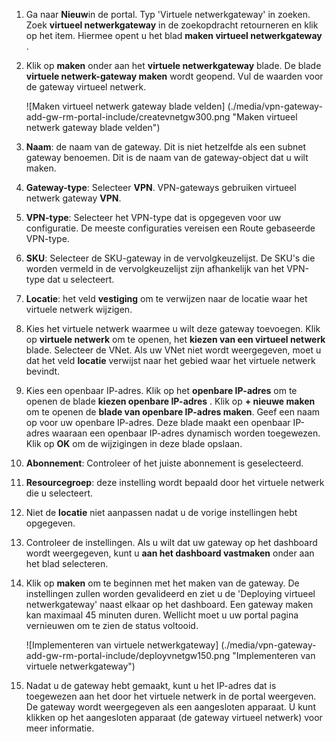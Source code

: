 1. Ga naar **Nieuw**in de portal. Typ 'Virtuele netwerkgateway' in zoeken. Zoek **virtueel netwerkgateway** in de zoekopdracht retourneren en klik op het item. Hiermee opent u het blad **maken virtueel netwerkgateway** .
2. Klik op **maken** onder aan het **virtuele netwerkgateway** blade. De blade **virtuele netwerk-gateway maken** wordt geopend. Vul de waarden voor de gateway virtueel netwerk.

    ![Maken virtueel netwerk gateway blade velden] (./media/vpn-gateway-add-gw-rm-portal-include/createvnetgw300.png "Maken virtueel netwerk gateway blade velden")

3. **Naam**: de naam van de gateway. Dit is niet hetzelfde als een subnet gateway benoemen. Dit is de naam van de gateway-object dat u wilt maken.

4. **Gateway-type**: Selecteer **VPN**. VPN-gateways gebruiken virtueel netwerk gateway **VPN**. 

5. **VPN-type**: Selecteer het VPN-type dat is opgegeven voor uw configuratie. De meeste configuraties vereisen een Route gebaseerde VPN-type.

6. **SKU**: Selecteer de SKU-gateway in de vervolgkeuzelijst. De SKU's die worden vermeld in de vervolgkeuzelijst zijn afhankelijk van het VPN-type dat u selecteert.

7. **Locatie**: het veld **vestiging** om te verwijzen naar de locatie waar het virtuele netwerk wijzigen.
 
8. Kies het virtuele netwerk waarmee u wilt deze gateway toevoegen. Klik op **virtuele netwerk** om te openen, het **kiezen van een virtueel netwerk** blade. Selecteer de VNet. Als uw VNet niet wordt weergegeven, moet u dat het veld **locatie** verwijst naar het gebied waar het virtuele netwerk bevindt.

9. Kies een openbaar IP-adres. Klik op het **openbare IP-adres** om te openen de blade **kiezen openbare IP-adres** . Klik op **+ nieuwe maken** om te openen de **blade van openbare IP-adres maken**. Geef een naam op voor uw openbare IP-adres. Deze blade maakt een openbaar IP-adres waaraan een openbaar IP-adres dynamisch worden toegewezen.<br>Klik op **OK** om de wijzigingen in deze blade opslaan.

10. **Abonnement**: Controleer of het juiste abonnement is geselecteerd.

11. **Resourcegroep**: deze instelling wordt bepaald door het virtuele netwerk die u selecteert. 

12. Niet de **locatie** niet aanpassen nadat u de vorige instellingen hebt opgegeven.

13. Controleer de instellingen. Als u wilt dat uw gateway op het dashboard wordt weergegeven, kunt u **aan het dashboard vastmaken** onder aan het blad selecteren.

14. Klik op **maken** om te beginnen met het maken van de gateway. De instellingen zullen worden gevalideerd en ziet u de 'Deploying virtueel netwerkgateway' naast elkaar op het dashboard. Een gateway maken kan maximaal 45 minuten duren. Wellicht moet u uw portal pagina vernieuwen om te zien de status voltooid.

    ![Implementeren van virtuele netwerkgateway] (./media/vpn-gateway-add-gw-rm-portal-include/deployvnetgw150.png "Implementeren van virtuele netwerkgateway")

11. Nadat u de gateway hebt gemaakt, kunt u het IP-adres dat is toegewezen aan het door het virtuele netwerk in de portal weergeven. De gateway wordt weergegeven als een aangesloten apparaat. U kunt klikken op het aangesloten apparaat (de gateway virtueel netwerk) voor meer informatie.



